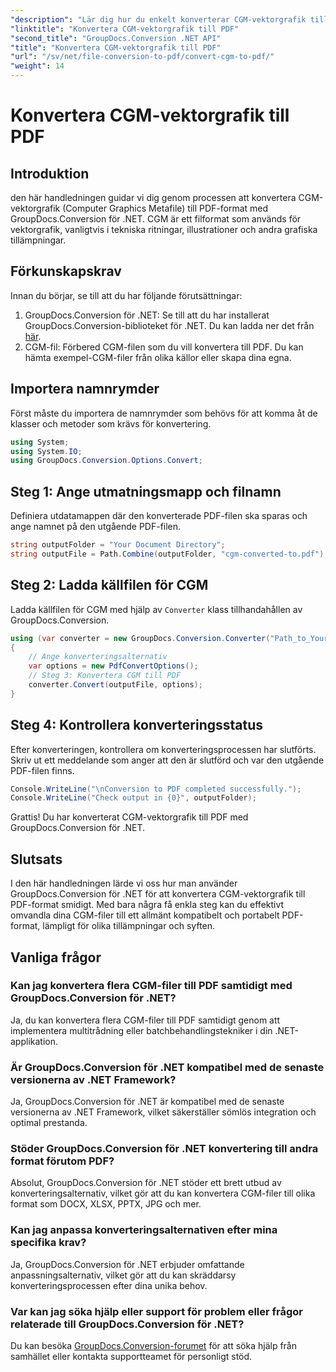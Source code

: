 ```yaml
---
"description": "Lär dig hur du enkelt konverterar CGM-vektorgrafik till PDF med GroupDocs.Conversion för .NET. Följ vår steg-för-steg-handledning."
"linktitle": "Konvertera CGM-vektorgrafik till PDF"
"second_title": "GroupDocs.Conversion .NET API"
"title": "Konvertera CGM-vektorgrafik till PDF"
"url": "/sv/net/file-conversion-to-pdf/convert-cgm-to-pdf/"
"weight": 14
---
```


# Konvertera CGM-vektorgrafik till PDF

## Introduktion
den här handledningen guidar vi dig genom processen att konvertera CGM-vektorgrafik (Computer Graphics Metafile) till PDF-format med GroupDocs.Conversion för .NET. CGM är ett filformat som används för vektorgrafik, vanligtvis i tekniska ritningar, illustrationer och andra grafiska tillämpningar.
## Förkunskapskrav
Innan du börjar, se till att du har följande förutsättningar:
1. GroupDocs.Conversion för .NET: Se till att du har installerat GroupDocs.Conversion-biblioteket för .NET. Du kan ladda ner det från [här](https://releases.groupdocs.com/conversion/net/).
2. CGM-fil: Förbered CGM-filen som du vill konvertera till PDF. Du kan hämta exempel-CGM-filer från olika källor eller skapa dina egna.

## Importera namnrymder
Först måste du importera de namnrymder som behövs för att komma åt de klasser och metoder som krävs för konvertering.
```csharp
using System;
using System.IO;
using GroupDocs.Conversion.Options.Convert;
```
## Steg 1: Ange utmatningsmapp och filnamn
Definiera utdatamappen där den konverterade PDF-filen ska sparas och ange namnet på den utgående PDF-filen.
```csharp
string outputFolder = "Your Document Directory";
string outputFile = Path.Combine(outputFolder, "cgm-converted-to.pdf");
```
## Steg 2: Ladda källfilen för CGM
Ladda källfilen för CGM med hjälp av `Converter` klass tillhandahållen av GroupDocs.Conversion.
```csharp
using (var converter = new GroupDocs.Conversion.Converter("Path_to_Your_CGM_File"))
{
    // Ange konverteringsalternativ
    var options = new PdfConvertOptions();
    // Steg 3: Konvertera CGM till PDF
    converter.Convert(outputFile, options);
}
```
## Steg 4: Kontrollera konverteringsstatus
Efter konverteringen, kontrollera om konverteringsprocessen har slutförts. Skriv ut ett meddelande som anger att den är slutförd och var den utgående PDF-filen finns.
```csharp
Console.WriteLine("\nConversion to PDF completed successfully.");
Console.WriteLine("Check output in {0}", outputFolder);
```
Grattis! Du har konverterat CGM-vektorgrafik till PDF med GroupDocs.Conversion för .NET.

## Slutsats
I den här handledningen lärde vi oss hur man använder GroupDocs.Conversion för .NET för att konvertera CGM-vektorgrafik till PDF-format smidigt. Med bara några få enkla steg kan du effektivt omvandla dina CGM-filer till ett allmänt kompatibelt och portabelt PDF-format, lämpligt för olika tillämpningar och syften.
## Vanliga frågor
### Kan jag konvertera flera CGM-filer till PDF samtidigt med GroupDocs.Conversion för .NET?
Ja, du kan konvertera flera CGM-filer till PDF samtidigt genom att implementera multitrådning eller batchbehandlingstekniker i din .NET-applikation.
### Är GroupDocs.Conversion för .NET kompatibel med de senaste versionerna av .NET Framework?
Ja, GroupDocs.Conversion för .NET är kompatibel med de senaste versionerna av .NET Framework, vilket säkerställer sömlös integration och optimal prestanda.
### Stöder GroupDocs.Conversion för .NET konvertering till andra format förutom PDF?
Absolut, GroupDocs.Conversion för .NET stöder ett brett utbud av konverteringsalternativ, vilket gör att du kan konvertera CGM-filer till olika format som DOCX, XLSX, PPTX, JPG och mer.
### Kan jag anpassa konverteringsalternativen efter mina specifika krav?
Ja, GroupDocs.Conversion för .NET erbjuder omfattande anpassningsalternativ, vilket gör att du kan skräddarsy konverteringsprocessen efter dina unika behov.
### Var kan jag söka hjälp eller support för problem eller frågor relaterade till GroupDocs.Conversion för .NET?
Du kan besöka [GroupDocs.Conversion-forumet](https://forum.groupdocs.com/c/conversion/11) för att söka hjälp från samhället eller kontakta supportteamet för personligt stöd.